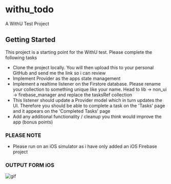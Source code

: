 # withu_todo

A WithU Test Project

## Getting Started

This project is a starting point for the WithU test. Please complete the following tasks

- Clone the project locally. You will then upload this to your personal GitHub and send me the link so i can review
- Implement Provider as the apps state management
- Implement a realtime listener on the Firstore database. Please rename your collection to something unique like your name. Head to lib -> non_ui -> firebase_manager and replace the tasksRef collection
- This listener should update a Provider model which in turn updates the UI. Therefore you should be able to complete a task on the 'Tasks' page and it appears on the 'Completed Tasks' page
- Add any additional functionality / cleanup you think would improve the app (bonus points)

### PLEASE NOTE
- Please run on an iOS simulator as i have only added an iOS Firebase  project

### OUTPUT FORM iOS
![gif](https://user-images.githubusercontent.com/42450389/117932533-17864b80-b31e-11eb-97c4-8b03607b02a5.gif)
